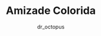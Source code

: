 ---
layout: post
author: dr_octopus
category: Filmes
post_date: '2020-12-06T18:35:59.731Z'
post_modified: '2020-12-06T18:35:59.731Z'
title: Amizade Colorida
description: >-
  Jamie (Mila Kunis) é uma jovem recrutadora de Nova York que convence um
  cliente em potencial (Justin Timberlake) a deixar seu emprego em Los Angeles
  para trás e aceitar um emprego na Big Apple. Ele aceita a proposta e logo os
  dois se tornam bons amigos. Um dia, após assistir um filme na casa dela, surge
  o papo do quanto a carência sexual incomoda ambos. Eles fazem um pacto de que
  terão apenas sexo, sem qualquer envolvimento emocional. Só que, aos poucos, a
  intimidade faz com que eles se tornem cada vez mais próximos e interessados um
  no outro.
overview: >-
  Jamie (Mila Kunis) é uma jovem recrutadora de Nova York que convence um
  cliente em potencial (Justin Timberlake) a deixar seu emprego em Los Angeles
  para trás e aceitar um emprego na Big Apple. Ele aceita a proposta e logo os
  dois se tornam bons amigos. Um dia, após assistir um filme na casa dela, surge
  o papo do quanto a carência sexual incomoda ambos. Eles fazem um pacto de que
  terão apenas sexo, sem qualquer envolvimento emocional. Só que, aos poucos, a
  intimidade faz com que eles se tornem cada vez mais próximos e interessados um
  no outro.
poster_path: /nKhhDFCdzxeJ3GUunQ570LDpUkz.jpg
tmdb_id: 50544
imdb_id: tt1632708
runtime: 109
release_date: '2011-07-21'
genres:
  - Romance
  - Comédia
casts:
  - Justin Timberlake
  - Mila Kunis
  - Jenna Elfman
  - Patricia Clarkson
  - Woody Harrelson
  - Richard Jenkins
crews:
  - Will Gluck
trailer: v4DQgGQAIbQ
certification: 14
adult: 'false'
vote_average: 6.6
vote_count: 5932
qualitys:
  - 1080p
  - 720p
audios:
  - Dual Áudio
extensions:
  - mkv
  - mp4
---